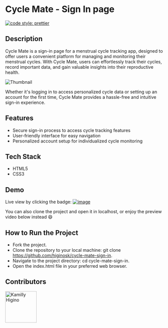 # Cycle Mate - Sign In page
[![code style: prettier](https://img.shields.io/badge/code_style-prettier-ff69b4.svg?style=flat-square)](https://github.com/prettier/prettier)

## Description
Cycle Mate is a sign-in page for a menstrual cycle tracking app, designed to offer users a convenient platform for managing and monitoring their menstrual cycles. With Cycle Mate, users can effortlessly track their cycles, record important data, and gain valuable insights into their reproductive health.

![Thumbnail](https://github.com/higinosk/Cycle-mate-sign-in/assets/76918008/d7c66612-c0e0-49d3-9718-562574751305)

Whether it's logging in to access personalized cycle data or setting up an account for the first time, Cycle Mate provides a hassle-free and intuitive sign-in experience.

## Features

* Secure sign-in process to access cycle tracking features
* User-friendly interface for easy navigation
* Personalized account setup for individualized cycle monitoring

## Tech Stack
* HTML5
* CSS3
  
## Demo

Live view by clicking the badge:
[![image](https://img.shields.io/badge/GitHub%20Pages-222222?style=flat-square&logo=GitHub%20Pages&logoColor=white)](https://higinosk.github.io/Cycle-mate-sign-in/)

You can also clone the project and open it in localhost, or enjoy the preview video below instead 😄

## How to Run the Project
* Fork the project.
* Clone the repository to your local machine: git clone https://github.com/higinosk/cycle-mate-sign-in.
* Navigate to the project directory: cd cycle-mate-sign-in.
* Open the index.html file in your preferred web browser.

## Contributors
[//]: contributor-faces

<a href="https://github.com/higinosk"><img src="https://avatars.githubusercontent.com/u/76918008?v=4" title="Kamilly Higino" width="100" height="100"></a>

[//]: contributor-faces


